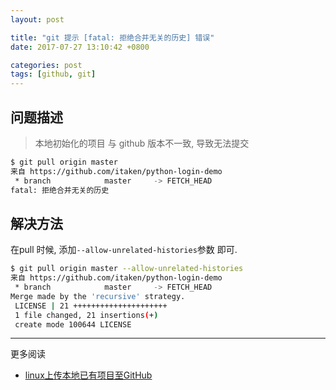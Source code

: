 ```yaml
---
layout: post

title: "git 提示 [fatal: 拒绝合并无关的历史] 错误"
date: 2017-07-27 13:10:42 +0800

categories: post
tags: [github, git]
---
```


## 问题描述
>本地初始化的项目 与 github 版本不一致, 导致无法提交

```bash
$ git pull origin master
来自 https://github.com/itaken/python-login-demo
 * branch            master     -> FETCH_HEAD
fatal: 拒绝合并无关的历史
```

## 解决方法

在pull 时候, 添加`--allow-unrelated-histories`参数 即可.

```bash
$ git pull origin master --allow-unrelated-histories                    129 ↵
来自 https://github.com/itaken/python-login-demo
 * branch            master     -> FETCH_HEAD
Merge made by the 'recursive' strategy.
 LICENSE | 21 +++++++++++++++++++++
 1 file changed, 21 insertions(+)
 create mode 100644 LICENSE
```

---
更多阅读
- [linux上传本地已有项目至GitHub](http://bf361.com/system/linux-github)
